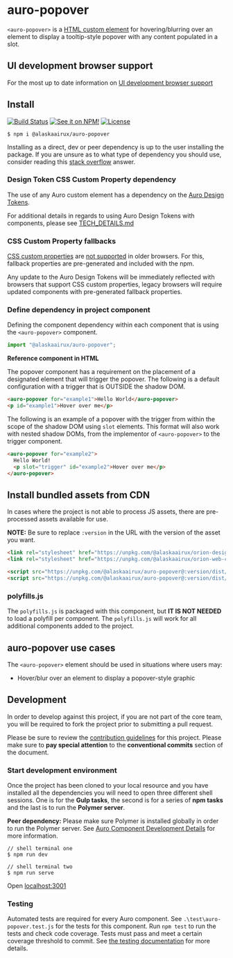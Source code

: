 # auro-popover

`<auro-popover>` is a [HTML custom element](https://developer.mozilla.org/en-US/docs/Web/Web_Components/Using_custom_elements) for hovering/blurring over an element to display a tooltip-style popover with any content populated in a slot.

## UI development browser support

For the most up to date information on [UI development browser support](https://auro.alaskaair.com/support/browsersSupport)

## Install

[![Build Status](https://img.shields.io/travis/AlaskaAirlines/auro-popover?branch=master&style=for-the-badge)](https://travis-ci.org/github/AlaskaAirlines/auro-popover)
[![See it on NPM!](https://img.shields.io/npm/v/@alaskaairux/auro-popover?style=for-the-badge&color=orange)](https://www.npmjs.com/package/@alaskaairux/auro-popover)
[![License](https://img.shields.io/npm/l/@alaskaairux/auro-popover?color=blue&style=for-the-badge)](https://www.apache.org/licenses/LICENSE-2.0)

```shell
$ npm i @alaskaairux/auro-popover
```

Installing as a direct, dev or peer dependency is up to the user installing the package. If you are unsure as to what type of dependency you should use, consider reading this [stack overflow](https://stackoverflow.com/questions/18875674/whats-the-difference-between-dependencies-devdependencies-and-peerdependencies) answer.

### Design Token CSS Custom Property dependency

The use of any Auro custom element has a dependency on the [Auro Design Tokens](https://auro.alaskaair.com/getting-started/developers/design-tokens).

For additional details in regards to using Auro Design Tokens with components, please see [TECH_DETAILS.md](https://github.com/AlaskaAirlines/auro_docs/blob/master/src/TECH_DETAILS.md)

### CSS Custom Property fallbacks

[CSS custom properties](https://developer.mozilla.org/en-US/docs/Web/CSS/Using_CSS_custom_properties) are [not supported](https://github.com/AlaskaAirlines/auro_docs/blob/master/src/CUSTOM_PROPERTIES.md) in older browsers. For this, fallback properties are pre-generated and included with the npm.

Any update to the Auro Design Tokens will be immediately reflected with browsers that support CSS custom properties, legacy browsers will require updated components with pre-generated fallback properties.

### Define dependency in project component

Defining the component dependency within each component that is using the `<auro-popover>` component.

```javascript
import "@alaskaairux/auro-popover";
```

**Reference component in HTML**

The popover component has a requirement on the placement of a designated element that will trigger the popover. The following is a default configuration with a trigger that is OUTSIDE the shadow DOM.

```html
<auro-popover for="example1">Hello World</auro-popover>
<p id="example1">Hover over me</p>
```

The following is an example of a popover with the trigger from within the scope of the shadow DOM using `slot` elements. This format will also work with nested shadow DOMs, from the implementor of `<auro-popover>` to the trigger component.

```html
<auro-popover for="example2">
  Hello World!
  <p slot="trigger" id="example2">Hover over me</p>
</auro-popover>
```

## Install bundled assets from CDN

In cases where the project is not able to process JS assets, there are pre-processed assets available for use.

**NOTE:** Be sure to replace `:version` in the URL with the version of the asset you want.

```html
<link rel="stylesheet" href="https://unpkg.com/@alaskaairux/orion-design-tokens@:version/dist/tokens/CSSTokenProperties.css" />
<link rel="stylesheet" href="https://unpkg.com/@alaskaairux/orion-web-core-style-sheets@:version/dist/bundled/baseline.css" />

<script src="https://unpkg.com/@alaskaairux/auro-popover@:version/dist/polyfills.js"></script>
<script src="https://unpkg.com/@alaskaairux/auro-popover@:version/dist/auro-popover__bundled.js"></script>
```

### polyfills.js

The `polyfills.js` is packaged with this component, but **IT IS NOT NEEDED** to load a polyfill per component. The `polyfills.js` will work for all additional components added to the project.


## auro-popover use cases

The `<auro-popover>` element should be used in situations where users may:

* Hover/blur over an element to display a popover-style graphic

## Development

In order to develop against this project, if you are not part of the core team, you will be required to fork the project prior to submitting a pull request.

Please be sure to review the [contribution guidelines](https://auro.alaskaair.com/getting-started/developers/contributing) for this project. Please make sure to **pay special attention** to the **conventional commits** section of the document.

### Start development environment

Once the project has been cloned to your local resource and you have installed all the dependencies you will need to open three different shell sessions. One is for the **Gulp tasks**, the second is for a series of **npm tasks** and the last is to run the **Polymer server**.

**Peer dependency:** Please make sure Polymer is installed globally in order to run the Polymer server. See [Auro Component Development Details](https://github.com/AlaskaAirlines/auro_docs/blob/master/src/TECH_DETAILS.md) for more information.

```shell
// shell terminal one
$ npm run dev

// shell terminal two
$ npm run serve
```

Open [localhost:3001](http://localhost:3001/)

### Testing
Automated tests are required for every Auro component. See `.\test\auro-popover.test.js` for the tests for this component. Run `npm test` to run the tests and check code coverage. Tests must pass and meet a certain coverage threshold to commit. See [the testing documentation](https://auro.alaskaair.com/support/tests) for more details.
